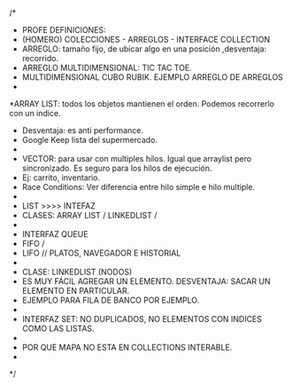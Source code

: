 /*
* PROFE DEFINICIONES:
* (HOMERO) COLECCIONES - ARREGLOS - INTERFACE COLLECTION
* ARREGLO: tamaño fijo, de ubicar algo en una posición ,desventaja: recorrido.
* ARREGLO MULTIDIMENSIONAL: TIC TAC TOE.
* MULTIDIMENSIONAL CUBO RUBIK. EJEMPLO ARREGLO DE ARREGLOS
*
*ARRAY LIST: todos los objetos mantienen el orden. Podemos recorrerlo con un indice.
* Desventaja: es anti performance.
* Google Keep lista del supermercado.
*
* VECTOR: para usar con multiples hilos. Igual que arraylist pero sincronizado. Es seguro para los hilos de ejecución.
* Ej: carrito, inventario.
* Race Conditions: Ver diferencia entre hilo simple e hilo multiple.
*
* LIST >>>> INTEFAZ
* CLASES: ARRAY LIST / LINKEDLIST /
*
* INTERFAZ QUEUE
* FIFO /
* LIFO // PLATOS, NAVEGADOR E HISTORIAL
*
* CLASE: LINKEDLIST (NODOS)
* ES MUY FÁCIL AGREGAR UN ELEMENTO. DESVENTAJA: SACAR UN ELEMENTO EN PARTICULAR.
* EJEMPLO PARA FILA DE BANCO POR EJEMPLO.
*
* INTERFAZ SET: NO DUPLICADOS, NO ELEMENTOS CON INDICES COMO LAS LISTAS.
*
* POR QUE MAPA NO ESTA EN COLLECTIONS INTERABLE.
*
*/
